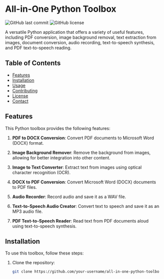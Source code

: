 # All-in-One Python Toolbox

![GitHub last commit](https://img.shields.io/github/last-commit/RAJPUTRoCkStAr/all-in-one-python-toolbox)
![GitHub license](https://img.shields.io/github/license/RAJPUTRoCkStAr/all-in-one-python-toolbox)

A versatile Python application that offers a variety of useful features, including PDF conversion, image background removal, text extraction from images, document conversion, audio recording, text-to-speech synthesis, and PDF text-to-speech reading.

## Table of Contents

- [Features](#features)
- [Installation](#installation)
- [Usage](#usage)
- [Contributing](#contributing)
- [License](#license)
- [Contact](#contact)

## Features

This Python toolbox provides the following features:

1. **PDF to DOCX Conversion**: Convert PDF documents to Microsoft Word (DOCX) format.

2. **Image Background Remover**: Remove the background from images, allowing for better integration into other content.

3. **Image to Text Converter**: Extract text from images using optical character recognition (OCR).

4. **DOCX to PDF Conversion**: Convert Microsoft Word (DOCX) documents to PDF files.

5. **Audio Recorder**: Record audio and save it as a WAV file.

6. **Text-to-Speech Audio Creator**: Convert text to speech and save it as an MP3 audio file.

7. **PDF Text-to-Speech Reader**: Read text from PDF documents aloud using text-to-speech synthesis.

## Installation

To use this toolbox, follow these steps:

1. Clone the repository:

   ```bash
   git clone https://github.com/your-username/all-in-one-python-toolbox.git
